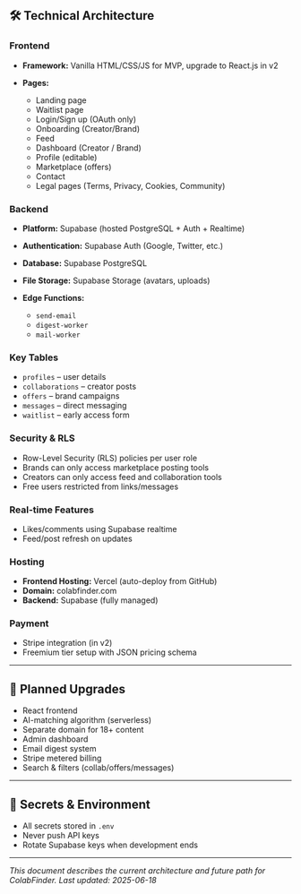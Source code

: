 ## 🛠️ Technical Architecture

### Frontend

* **Framework:** Vanilla HTML/CSS/JS for MVP, upgrade to React.js in v2
* **Pages:**

  * Landing page
  * Waitlist page
  * Login/Sign up (OAuth only)
  * Onboarding (Creator/Brand)
  * Feed
  * Dashboard (Creator / Brand)
  * Profile (editable)
  * Marketplace (offers)
  * Contact
  * Legal pages (Terms, Privacy, Cookies, Community)

### Backend

* **Platform:** Supabase (hosted PostgreSQL + Auth + Realtime)
* **Authentication:** Supabase Auth (Google, Twitter, etc.)
* **Database:** Supabase PostgreSQL
* **File Storage:** Supabase Storage (avatars, uploads)
* **Edge Functions:**

  * `send-email`
  * `digest-worker`
  * `mail-worker`

### Key Tables

* `profiles` – user details
* `collaborations` – creator posts
* `offers` – brand campaigns
* `messages` – direct messaging
* `waitlist` – early access form

### Security & RLS

* Row-Level Security (RLS) policies per user role
* Brands can only access marketplace posting tools
* Creators can only access feed and collaboration tools
* Free users restricted from links/messages

### Real-time Features

* Likes/comments using Supabase realtime
* Feed/post refresh on updates

### Hosting

* **Frontend Hosting:** Vercel (auto-deploy from GitHub)
* **Domain:** colabfinder.com
* **Backend:** Supabase (fully managed)

### Payment

* Stripe integration (in v2)
* Freemium tier setup with JSON pricing schema

---

## 🔄 Planned Upgrades

* React frontend
* AI-matching algorithm (serverless)
* Separate domain for 18+ content
* Admin dashboard
* Email digest system
* Stripe metered billing
* Search & filters (collab/offers/messages)

---

## 🔐 Secrets & Environment

* All secrets stored in `.env`
* Never push API keys
* Rotate Supabase keys when development ends

---

*This document describes the current architecture and future path for ColabFinder. Last updated: 2025-06-18*
